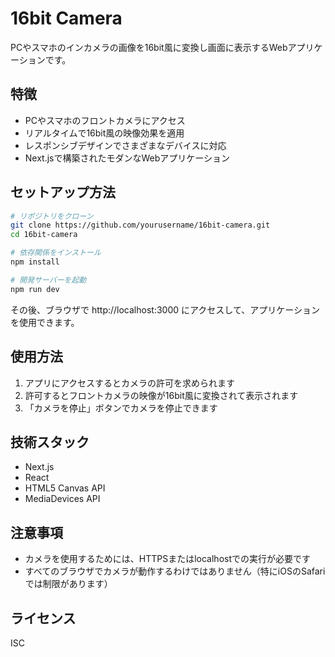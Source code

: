 # 16bit Camera

PCやスマホのインカメラの画像を16bit風に変換し画面に表示するWebアプリケーションです。

## 特徴

- PCやスマホのフロントカメラにアクセス
- リアルタイムで16bit風の映像効果を適用
- レスポンシブデザインでさまざまなデバイスに対応
- Next.jsで構築されたモダンなWebアプリケーション

## セットアップ方法

```bash
# リポジトリをクローン
git clone https://github.com/yourusername/16bit-camera.git
cd 16bit-camera

# 依存関係をインストール
npm install

# 開発サーバーを起動
npm run dev
```

その後、ブラウザで http://localhost:3000 にアクセスして、アプリケーションを使用できます。

## 使用方法

1. アプリにアクセスするとカメラの許可を求められます
2. 許可するとフロントカメラの映像が16bit風に変換されて表示されます
3. 「カメラを停止」ボタンでカメラを停止できます

## 技術スタック

- Next.js
- React
- HTML5 Canvas API
- MediaDevices API

## 注意事項

- カメラを使用するためには、HTTPSまたはlocalhostでの実行が必要です
- すべてのブラウザでカメラが動作するわけではありません（特にiOSのSafariでは制限があります）

## ライセンス

ISC